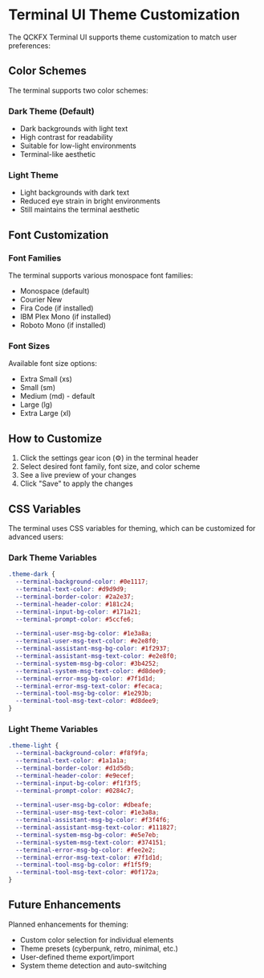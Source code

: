 # Terminal UI Theme Customization

The QCKFX Terminal UI supports theme customization to match user preferences:

## Color Schemes

The terminal supports two color schemes:

### Dark Theme (Default)
- Dark backgrounds with light text
- High contrast for readability
- Suitable for low-light environments
- Terminal-like aesthetic

### Light Theme
- Light backgrounds with dark text
- Reduced eye strain in bright environments
- Still maintains the terminal aesthetic

## Font Customization

### Font Families
The terminal supports various monospace font families:
- Monospace (default)
- Courier New
- Fira Code (if installed)
- IBM Plex Mono (if installed)
- Roboto Mono (if installed)

### Font Sizes
Available font size options:
- Extra Small (xs)
- Small (sm)
- Medium (md) - default
- Large (lg)
- Extra Large (xl)

## How to Customize

1. Click the settings gear icon (⚙️) in the terminal header
2. Select desired font family, font size, and color scheme
3. See a live preview of your changes
4. Click "Save" to apply the changes

## CSS Variables

The terminal uses CSS variables for theming, which can be customized for advanced users:

### Dark Theme Variables
```css
.theme-dark {
  --terminal-background-color: #0e1117;
  --terminal-text-color: #d9d9d9;
  --terminal-border-color: #2a2e37;
  --terminal-header-color: #181c24;
  --terminal-input-bg-color: #171a21;
  --terminal-prompt-color: #5ccfe6;

  --terminal-user-msg-bg-color: #1e3a8a;
  --terminal-user-msg-text-color: #e2e8f0;
  --terminal-assistant-msg-bg-color: #1f2937;
  --terminal-assistant-msg-text-color: #e2e8f0;
  --terminal-system-msg-bg-color: #3b4252;
  --terminal-system-msg-text-color: #d8dee9;
  --terminal-error-msg-bg-color: #7f1d1d;
  --terminal-error-msg-text-color: #fecaca;
  --terminal-tool-msg-bg-color: #1e293b;
  --terminal-tool-msg-text-color: #d8dee9;
}
```

### Light Theme Variables
```css
.theme-light {
  --terminal-background-color: #f8f9fa;
  --terminal-text-color: #1a1a1a;
  --terminal-border-color: #d1d5db;
  --terminal-header-color: #e9ecef;
  --terminal-input-bg-color: #f1f3f5;
  --terminal-prompt-color: #0284c7;

  --terminal-user-msg-bg-color: #dbeafe;
  --terminal-user-msg-text-color: #1e3a8a;
  --terminal-assistant-msg-bg-color: #f3f4f6;
  --terminal-assistant-msg-text-color: #111827;
  --terminal-system-msg-bg-color: #e5e7eb;
  --terminal-system-msg-text-color: #374151;
  --terminal-error-msg-bg-color: #fee2e2;
  --terminal-error-msg-text-color: #7f1d1d;
  --terminal-tool-msg-bg-color: #f1f5f9;
  --terminal-tool-msg-text-color: #0f172a;
}
```

## Future Enhancements

Planned enhancements for theming:
- Custom color selection for individual elements
- Theme presets (cyberpunk, retro, minimal, etc.)
- User-defined theme export/import
- System theme detection and auto-switching